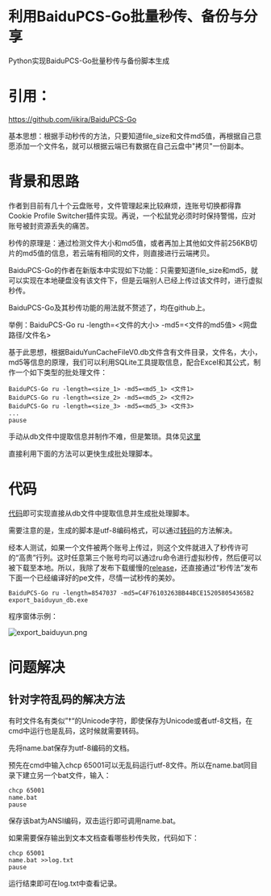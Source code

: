 # 利用BaiduPCS-Go批量秒传、备份与分享

Python实现BaiduPCS-Go批量秒传与备份脚本生成

# 引用：

https://github.com/iikira/BaiduPCS-Go

基本思想：根据手动秒传的方法，只要知道file_size和文件md5值，再根据自己意愿添加一个文件名，就可以根据云端已有数据在自己云盘中"拷贝"一份副本。

# 背景和思路

作者到目前有几十个云盘账号，文件管理起来比较麻烦，连账号切换都得靠Cookie Profile Switcher插件实现。再说，一个松鼠党必须时时保持警惕，应对账号被封资源丢失的痛苦。

秒传的原理是：通过检测文件大小和md5值，或者再加上其他如文件前256KB切片的md5值的信息，若云端有相同的文件，则直接进行云端拷贝。

BaiduPCS-Go的作者在新版本中实现如下功能：只需要知道file_size和md5，就可以实现在本地硬盘没有该文件下，但是云端别人已经上传过该文件时，进行虚拟秒传。

BaiduPCS-Go及其秒传功能的用法就不赘述了，均在github上。

举例：BaiduPCS-Go ru -length=<文件的大小> -md5=<文件的md5值> <网盘路径/文件名>

基于此思想，根据BaiduYunCacheFileV0.db文件含有文件目录，文件名，大小，md5等信息的原理，我们可以利用SQLite工具提取信息，配合Excel和其公式，制作一个如下类型的批处理文件：

```
BaiduPCS-Go ru -length=<size_1> -md5=<md5_1> <文件1>
BaiduPCS-Go ru -length=<size_2> -md5=<md5_2> <文件2>
BaiduPCS-Go ru -length=<size_3> -md5=<md5_3> <文件3>
...
pause
```
手动从db文件中提取信息并制作不难，但是繁琐。具体见[这里](https://github.com/silas1037/db_file2cmd_list/blob/master/手动提取生成批处理脚本.md)

直接利用下面的方法可以更快生成批处理脚本。

# 代码

[代码](https://github.com/silas1037/db_file2cmd_list/blob/v1.0/export_baiduyun_db.py)即可实现直接从db文件中提取信息并生成批处理脚本。

需要注意的是，生成的脚本是utf-8编码格式，可以通过[转码](#问题解决)的方法解决。

经本人测试，如果一个文件被两个账号上传过，则这个文件就进入了秒传许可的“高贵”行列。这时任意第三个账号均可以通过ru命令进行虚拟秒传，然后便可以被下载至本地。所以，我除了发布下载缓慢的[release](https://github.com/silas1037/db_file2cmd_list/releases/tag/v1.0)，还直接通过“秒传法”发布下面一个已经编译好的pe文件，尽情一试秒传的美妙。
```
BaiduPCS-Go ru -length=8547037 -md5=C4F76103263BB44BCE152058054365B2 export_baiduyun_db.exe
```
程序窗体示例：

![export_baiduyun.png](https://upload-images.jianshu.io/upload_images/12782677-7dcf64baa7946da3.png?imageMogr2/auto-orient/strip%7CimageView2/2/w/1240)


# 问题解决
## 针对字符乱码的解决方法
有时文件名有类似”†“的Unicode字符，即使保存为Unicode或者utf-8文档，在cmd中运行也是乱码，这时候就需要转码。

先将name.bat保存为utf-8编码的文档。

预先在cmd中输入chcp 65001可以无乱码运行utf-8文件。所以在name.bat同目录下建立另一个bat文件，输入：
```
chcp 65001
name.bat
pause
```
保存该bat为ANSI编码，双击运行即可调用name.bat。

如果需要保存输出到文本文档查看哪些秒传失败，代码如下：
```
chcp 65001
name.bat >>log.txt
pause
```
运行结束即可在log.txt中查看记录。


